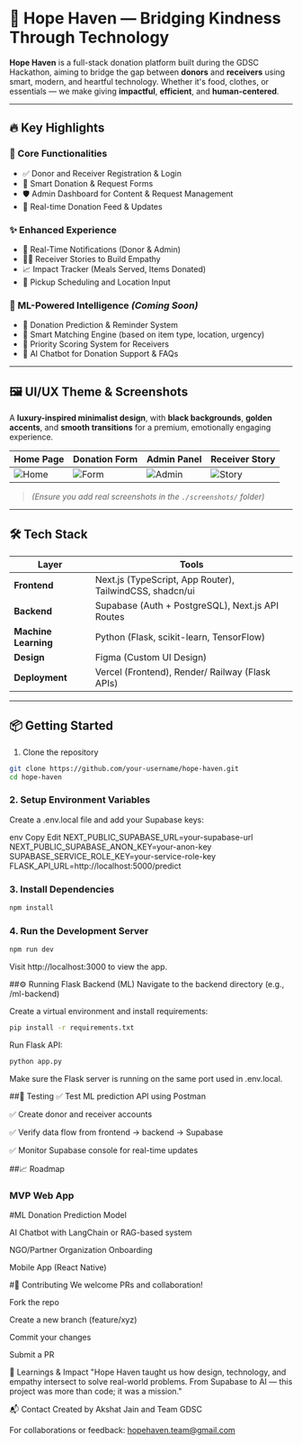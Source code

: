 # 🌟 Hope Haven — Bridging Kindness Through Technology

**Hope Haven** is a full-stack donation platform built during the GDSC Hackathon, aiming to bridge the gap between **donors** and **receivers** using smart, modern, and heartful technology. Whether it's food, clothes, or essentials — we make giving **impactful**, **efficient**, and **human-centered**.

---

## 🔥 Key Highlights

### 🧩 Core Functionalities
- ✅ Donor and Receiver Registration & Login
- 🎯 Smart Donation & Request Forms
- 🛡️ Admin Dashboard for Content & Request Management
- 📡 Real-time Donation Feed & Updates

### ✨ Enhanced Experience
- 🔔 Real-Time Notifications (Donor & Admin)
- 🧍‍♀️ Receiver Stories to Build Empathy
- 📈 Impact Tracker (Meals Served, Items Donated)
- 🚚 Pickup Scheduling and Location Input

### 🤖 ML-Powered Intelligence *(Coming Soon)*
- 📅 Donation Prediction & Reminder System
- 🧠 Smart Matching Engine (based on item type, location, urgency)
- 🥇 Priority Scoring System for Receivers
- 💬 AI Chatbot for Donation Support & FAQs

---

## 🖼️ UI/UX Theme & Screenshots

A **luxury-inspired minimalist design**, with **black backgrounds**, **golden accents**, and **smooth transitions** for a premium, emotionally engaging experience.

| Home Page | Donation Form | Admin Panel | Receiver Story |
|----------|----------------|--------------|----------------|
| ![Home](./screenshots/home.png) | ![Form](./screenshots/form.png) | ![Admin](./screenshots/admin.png) | ![Story](./screenshots/story.png) |

> *(Ensure you add real screenshots in the `./screenshots/` folder)*

---

## 🛠️ Tech Stack

| Layer | Tools |
|-------|-------|
| **Frontend** | Next.js (TypeScript, App Router), TailwindCSS, shadcn/ui |
| **Backend** | Supabase (Auth + PostgreSQL), Next.js API Routes |
| **Machine Learning** | Python (Flask, scikit-learn, TensorFlow) |
| **Design** | Figma (Custom UI Design) |
| **Deployment** | Vercel (Frontend), Render/ Railway (Flask APIs) |

---

## 📦 Getting Started

1. Clone the repository

```bash
git clone https://github.com/your-username/hope-haven.git
cd hope-haven
```
### 2. Setup Environment Variables
Create a .env.local file and add your Supabase keys:

env
Copy
Edit
NEXT_PUBLIC_SUPABASE_URL=your-supabase-url
NEXT_PUBLIC_SUPABASE_ANON_KEY=your-anon-key
SUPABASE_SERVICE_ROLE_KEY=your-service-role-key
FLASK_API_URL=http://localhost:5000/predict
### 3. Install Dependencies
```bash
npm install
```
### 4. Run the Development Server
```bash
npm run dev
```
Visit http://localhost:3000 to view the app.

##⚙️ Running Flask Backend (ML)
Navigate to the backend directory (e.g., /ml-backend)

Create a virtual environment and install requirements:

```bash
pip install -r requirements.txt
```
Run Flask API:

```bash
python app.py
```
Make sure the Flask server is running on the same port used in .env.local.

##🧪 Testing
✅ Test ML prediction API using Postman

✅ Create donor and receiver accounts

✅ Verify data flow from frontend → backend → Supabase

✅ Monitor Supabase console for real-time updates

##📈 Roadmap
### MVP Web App

 #ML Donation Prediction Model

 AI Chatbot with LangChain or RAG-based system

 NGO/Partner Organization Onboarding

 Mobile App (React Native)

#🤝 Contributing
We welcome PRs and collaboration!

Fork the repo

Create a new branch (feature/xyz)

Commit your changes

Submit a PR

🧠 Learnings & Impact
"Hope Haven taught us how design, technology, and empathy intersect to solve real-world problems. From Supabase to AI — this project was more than code; it was a mission."

📬 Contact
Created by Akshat Jain and Team GDSC

For collaborations or feedback: hopehaven.team@gmail.com


